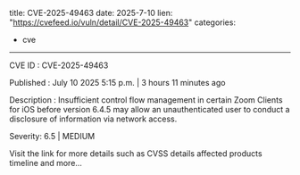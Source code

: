  
title: CVE-2025-49463
date: 2025-7-10
lien: "https://cvefeed.io/vuln/detail/CVE-2025-49463"
categories:
  - cve
---

CVE ID : CVE-2025-49463

Published :  July 10
2025
5:15 p.m. | 3 hours
11 minutes ago

Description : Insufficient control flow management in certain Zoom Clients for iOS before version 6.4.5 may allow an unauthenticated user to conduct a disclosure of information via network access.

Severity: 6.5 | MEDIUM

Visit the link for more details
such as CVSS details
affected products
timeline
and more...
